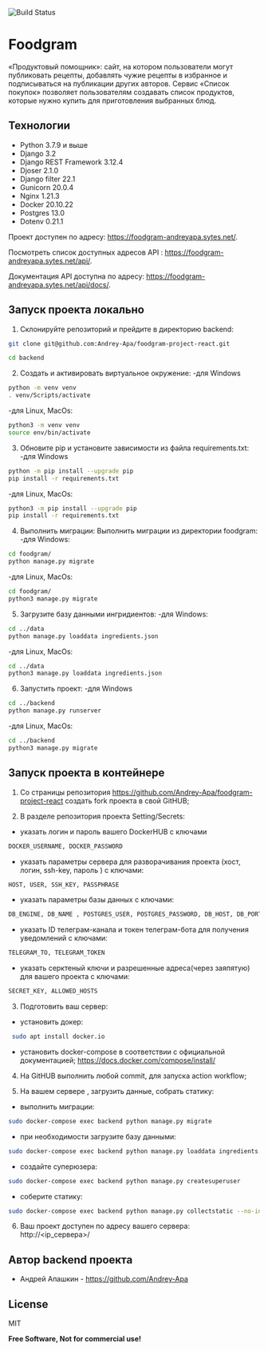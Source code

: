 ![Build Status](https://github.com/Andrey-Apa/foodgram-project-react/actions/workflows/foodgram_main.yml/badge.svg)

# Foodgram

«Продуктовый помощник»: сайт, на котором пользователи могут публиковать рецепты, добавлять чужие рецепты в избранное и подписываться на публикации других авторов. Сервис «Список покупок» позволяет пользователям создавать список продуктов, которые нужно купить для приготовления выбранных блюд.

## Технологии
- Python 3.7.9 и выше
- Django 3.2
- Django REST Framework 3.12.4
- Djoser 2.1.0
- Django filter 22.1
- Gunicorn 20.0.4
- Nginx 1.21.3
- Docker 20.10.22
- Postgres 13.0
- Dotenv 0.21.1

Проект доступен по адресу: https://foodgram-andreyapa.sytes.net/.

Посмотреть список доступных адресов API : https://foodgram-andreyapa.sytes.net/api/.

Документация API доступна по адресу: https://foodgram-andreyapa.sytes.net/api/docs/.

## Запуск проекта локально
1. Склонируйте репозиторий и прейдите в директорию backend:
```bash
git clone git@github.com:Andrey-Apa/foodgram-project-react.git

cd backend
```
2. Cоздать и активировать виртуальное окружение:
-для Windows
```bash
python -m venv venv
. venv/Scripts/activate
```
-для Linux, MacOs:
```bash
python3 -m venv venv
source env/bin/activate
```
3. Обновите pip и установите зависимости из файла requirements.txt:
-для Windows
```bash
python -m pip install --upgrade pip
pip install -r requirements.txt
```
-для Linux, MacOs:
```bash
python3 -m pip install --upgrade pip
pip install -r requirements.txt
```
4. Выполнить миграции:
Выполнить миграции из директории foodgram:
-для Windows:
```bash
cd foodgram/
python manage.py migrate
```
-для Linux, MacOs:
```bash
cd foodgram/
python3 manage.py migrate
```
5. Загрузите базу данными ингридиентов:
-для Windows:
```bash
cd ../data
python manage.py loaddata ingredients.json
```
-для Linux, MacOs:
```bash
cd ../data
python3 manage.py loaddata ingredients.json
```
6. Запустить проект:
-для Windows
```bash
cd ../backend
python manage.py runserver
```
-для Linux, MacOs:
```bash
cd ../backend
python3 manage.py migrate
```
## Запуск проекта в контейнере
1. Со страницы репозитория https://github.com/Andrey-Apa/foodgram-project-react создать fork проекта в свой GitHUB;

2. В разделе репозитория проекта Setting/Secrets:
- указать логин и пароль вашего DockerHUB с ключами
```bash
DOCKER_USERNAME, DOCKER_PASSWORD
```
- указать параметры сервера для разворачивания проекта (хост, логин, ssh-key, пароль ) с ключами:
```bash
HOST, USER, SSH_KEY, PASSPHRASE
```
- указать параметры базы данных с ключами:
```bash
DB_ENGINE, DB_NAME , POSTGRES_USER, POSTGRES_PASSWORD, DB_HOST, DB_PORT
```
- указать ID телеграм-канала и токен телеграм-бота для получения уведомлений с ключами:
```bash
TELEGRAM_TO, TELEGRAM_TOKEN
```
- указать серктеный ключи и разрешенные адреса(через заяпятую) для вашего проекта с ключами:
```bash
SECRET_KEY, ALLOWED_HOSTS
```
3. Подготовить ваш сервер:
- установить докер:
```bash
 sudo apt install docker.io
 ```
- установить docker-compose в соответствии с официальной документацией;
https://docs.docker.com/compose/install/

4. На GitHUB выполнить любой commit, для запуска action workflow;

5. На вашем сервере , загрузить данные, собрать статику:
- выполнить миграции:
```bash
sudo docker-compose exec backend python manage.py migrate
```
- при необходимости загрузите базу данными:
```bash
sudo docker-compose exec backend python manage.py loaddata ingredients.json
```
- создайте суперюзера:
```bash
sudo docker-compose exec backend python manage.py createsuperuser
```
- соберите статику:
```bash
sudo docker-compose exec backend python manage.py collectstatic --no-input
```

6. Ваш проект доступен по адресу вашего сервера:
http://<ip_сервера>/


## Автор backend проекта 
- Андрей Апашкин - https://github.com/Andrey-Apa

## License

MIT

**Free Software, Not for commercial use!**